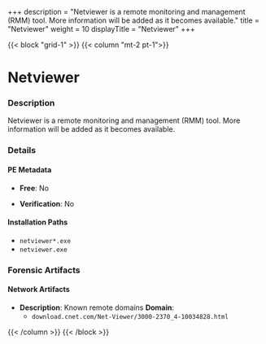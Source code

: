 +++
description = "Netviewer is a remote monitoring and management (RMM) tool. More information will be added as it becomes available."
title = "Netviewer"
weight = 10
displayTitle = "Netviewer"
+++


{{< block "grid-1" >}}
{{< column "mt-2 pt-1">}}

# Netviewer


### Description

Netviewer is a remote monitoring and management (RMM) tool. More information will be added as it becomes available.




### Details


#### PE Metadata


- **Free**: No

- **Verification**: No




#### Installation Paths
- `netviewer*.exe`
- `netviewer.exe`

### Forensic Artifacts




#### Network Artifacts

- **Description**: Known remote domains
  **Domain**:
    - `download.cnet.com/Net-Viewer/3000-2370_4-10034828.html`








{{< /column >}}
{{< /block >}}
